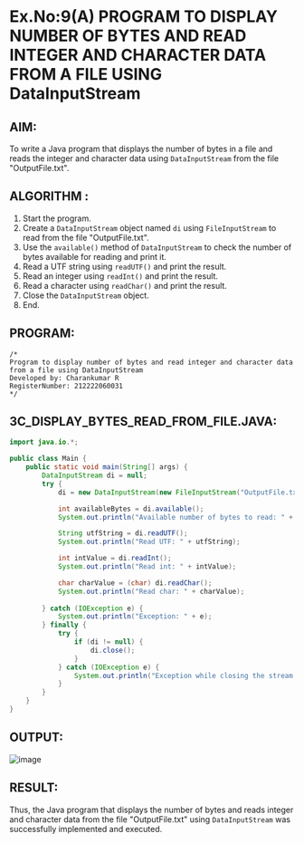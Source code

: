 # Ex.No:9(A) PROGRAM TO DISPLAY NUMBER OF BYTES AND READ INTEGER AND CHARACTER DATA FROM A FILE USING DataInputStream

## AIM:
To write a Java program that displays the number of bytes in a file and reads the integer and character data using `DataInputStream` from the file "OutputFile.txt".

## ALGORITHM :
1. Start the program.
2. Create a `DataInputStream` object named `di` using `FileInputStream` to read from the file "OutputFile.txt".
3. Use the `available()` method of `DataInputStream` to check the number of bytes available for reading and print it.
4. Read a UTF string using `readUTF()` and print the result.
5. Read an integer using `readInt()` and print the result.
6. Read a character using `readChar()` and print the result.
7. Close the `DataInputStream` object.
8. End.

## PROGRAM:
```
/*
Program to display number of bytes and read integer and character data from a file using DataInputStream
Developed by: Charankumar R
RegisterNumber: 212222060031
*/
```

## 3C_DISPLAY_BYTES_READ_FROM_FILE.JAVA:
```java
import java.io.*;

public class Main {
    public static void main(String[] args) {
        DataInputStream di = null;
        try {
            di = new DataInputStream(new FileInputStream("OutputFile.txt"));

            int availableBytes = di.available();
            System.out.println("Available number of bytes to read: " + availableBytes);

            String utfString = di.readUTF();
            System.out.println("Read UTF: " + utfString);

            int intValue = di.readInt();
            System.out.println("Read int: " + intValue);

            char charValue = (char) di.readChar();
            System.out.println("Read char: " + charValue);
            
        } catch (IOException e) {
            System.out.println("Exception: " + e);
        } finally {
            try {
                if (di != null) {
                    di.close();
                }
            } catch (IOException e) {
                System.out.println("Exception while closing the stream: " + e);
            }
        }
    }
}
```

## OUTPUT:
![image](https://github.com/user-attachments/assets/dc22903b-1f5e-4ab5-b99d-00c5ffce7b12)


## RESULT:
Thus, the Java program that displays the number of bytes and reads integer and character data from the file "OutputFile.txt" using `DataInputStream` was successfully implemented and executed.
